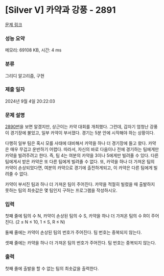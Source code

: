 # [Silver V] 카약과 강풍 - 2891 

[문제 링크](https://www.acmicpc.net/problem/2891) 

### 성능 요약

메모리: 69108 KB, 시간: 4 ms

### 분류

그리디 알고리즘, 구현

### 제출 일자

2024년 9월 4일 20:22:03

### 문제 설명

<p><a href="/problem/2890">2890번</a>을 보면 알겠지만, 상근이는 카약 대회를 개최했다. 그런데, 갑자기 엄청난 강풍이 경기장에 불었고, 일부 카약이 부서졌다. 경기는 5분 안에 시작해야 하는 상황이다.</p>

<p>다행히 일부 팀은 혹시 모를 사태에 대비해서 카약을 하나 더 경기장에 들고 왔다. 카약은 매우 무겁고 운반하기 어렵다. 따라서, 자신의 바로 다음이나 전에 경기하는 팀에게만 카약을 빌려주려고 한다. 즉, 팀 4는 여분의 카약을 3이나 5에게만 빌려줄 수 있다. 다른 팀에게서 받은 카약은 또 다른 팀에게 빌려줄 수 없다. 또, 카약을 하나 더 가져온 팀의 카약이 손상되었다면, 여분의 카약으로 경기에 출전하게되고, 이 카약은 다른 팀에게 빌려줄 수 없다.</p>

<p>카약이 부서진 팀과 하나 더 가져온 팀이 주어진다. 카약을 적절히 빌렸을 때 출발하지 못하는 팀의 최솟값은 몇 팀인지 구하는 프로그램을 작성하시오.</p>

### 입력 

 <p>첫째 줄에 팀의 수 N, 카약이 손상된 팀의 수 S, 카약을 하나 더 가져온 팀의 수 R이 주어진다. (2 ≤ N ≤ 10, 1 ≤ S, R ≤ N)</p>

<p>둘째 줄에는 카약이 손상된 팀의 번호가 주어진다. 팀 번호는 중복되지 않는다.</p>

<p>셋째 줄에는 카약을 하나 더 가져온 팀의 번호가 주어진다. 팀 번호는 중복되지 않는다.</p>

### 출력 

 <p>첫째 줄에 출발을 할 수 없는 팀의 최솟값을 출력한다.</p>

